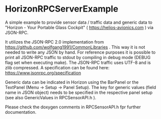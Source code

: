 HorizonRPCServerExample
=======================

A simple example to provide sensor data / traffic data and generic data to "Horizon - Your Portable Glass Cockpit" ( https://helios-avionics.com ) via JSON-RPC.

It utilizes the JSON-RPC 2.0 implementation from https://github.com/wolfgang1991/CommonLibraries . This way it is not needed to write any JSON by hand.
For reference purposes it is possible to print all JSON-RPC traffic to stdout by compiling in debug mode (DEBUG flag set when executing make).
The JSON-RPC traffic uses UTF-8 and is zlib compressed. A specification can be found here: https://www.jsonrpc.org/specification

Generic data can be indicated in Horizon using the BarPanel or the TextPanel (Menu -> Setup -> Panel Setup). The key for generic values (field name in JSON object) needs to be specified in the respective panel setup (see also GenericValues in RPCSensorAPI.h ).

Please check the doxygen comments in RPCSensorAPI.h fpr further documentation.
